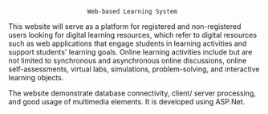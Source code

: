                           Web-based Learning System

This website will serve as a platform for registered and non-registered users looking for digital learning resources, which refer to digital resources such as web applications that engage students in learning activities and support students' learning goals. Online learning activities include but are not limited to synchronous and asynchronous online discussions, online self-assessments, virtual labs, simulations, problem-solving, and interactive learning objects.

The website demonstrate database connectivity, client/ server processing, and good usage of multimedia elements.  It is developed using ASP.Net.

